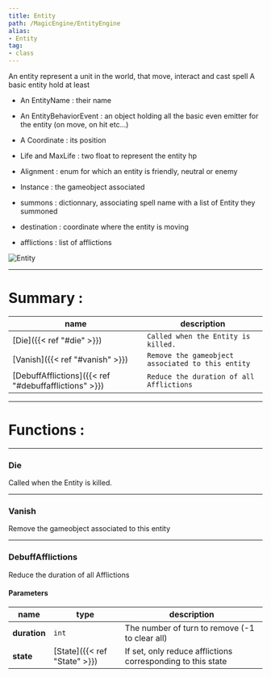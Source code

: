 ```yaml
---
title: Entity
path: /MagicEngine/EntityEngine
alias: 
- Entity
tag: 
- class
---
```

An entity represent a unit in the world, that move, interact and cast spell
A basic entity hold at least
- An EntityName : their name
- An EntityBehaviorEvent : an object holding all the basic even emitter for the entity (on move, on hit etc...)
- A Coordinate : its position
- Life and MaxLife : two float to represent the entity hp
- Alignment : enum for which an entity is friendly, neutral or enemy
- Instance : the gameobject associated
- summons : dictionnary, associating spell name with a list of Entity they summoned

- destination : coordinate where the entity is moving
- afflictions : list of afflictions

![Entity](Entity.svg "Entity")

---
# Summary :
name|description
----|----
[Die]({{< ref "#die" >}}) | `Called when the Entity is killed.`
[Vanish]({{< ref "#vanish" >}}) | `Remove the gameobject associated to this entity`
[DebuffAfflictions]({{< ref "#debuffafflictions" >}}) | `Reduce the duration of all Afflictions`

---
# Functions :

---
### Die
Called when the Entity is killed.

---
### Vanish
Remove the gameobject associated to this entity

---
### DebuffAfflictions
Reduce the duration of all Afflictions

#### Parameters
name|type|description
-----|-----|-----
**duration**|`int`|The number of turn to remove (-1 to clear all)
**state**|[State]({{< ref "State" >}})|If set, only reduce afflictions corresponding to this state
